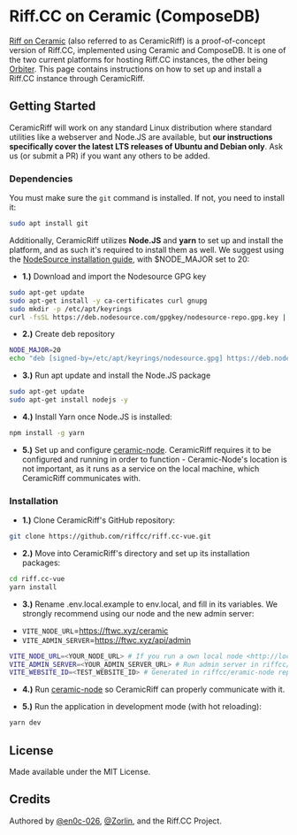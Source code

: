 # Riff.CC on Ceramic (ComposeDB)

[Riff on Ceramic](https://github.com/riffcc/riff.cc-vue) (also referred to as CeramicRiff) is a proof-of-concept version of Riff.CC, implemented using Ceramic and ComposeDB. It is one of the two current platforms for hosting Riff.CC instances, the other being [Orbiter](https://github.com/riffcc/orbiter). This page contains instructions on how to set up and install a Riff.CC instance through CeramicRiff.

## Getting Started

CeramicRiff will work on any standard Linux distribution where standard utilities like a webserver and Node.JS are available, but **our instructions specifically cover the latest LTS releases of Ubuntu and Debian only**. Ask us (or submit a PR) if you want any others to be added.

### Dependencies

You must make sure the `git` command is installed. If not, you need to install it:

```sh
sudo apt install git
```

Additionally, CeramicRiff utilizes **Node.JS** and **yarn** to set up and install the platform, and as such it's required to install them as well. We suggest using the [NodeSource installation guide](https://github.com/nodesource/distributions#installation-instructions), with $NODE_MAJOR set to 20:

* **1.)** Download and import the Nodesource GPG key

```sh
sudo apt-get update
sudo apt-get install -y ca-certificates curl gnupg
sudo mkdir -p /etc/apt/keyrings
curl -fsSL https://deb.nodesource.com/gpgkey/nodesource-repo.gpg.key | sudo gpg --dearmor -o /etc/apt/keyrings/nodesource.gpg
```

* **2.)** Create deb repository

```sh
NODE_MAJOR=20
echo "deb [signed-by=/etc/apt/keyrings/nodesource.gpg] https://deb.nodesource.com/node_$NODE_MAJOR.x nodistro main" | sudo tee /etc/apt/sources.list.d/nodesource.list
```

* **3.)** Run apt update and install the Node.JS package

```sh
sudo apt-get update
sudo apt-get install nodejs -y
```

* **4.)** Install Yarn once Node.JS is installed:
```sh
npm install -g yarn
```

* **5.)** Set up and configure [ceramic-node](https://github.com/riffcc/ceramic-node). CeramicRiff requires it to be configured and running in order to function - Ceramic-Node's location is not important, as it runs as a service on the local machine, which CeramicRiff communicates with.

### Installation

* **1.)** Clone CeramicRiff's GitHub repository:

```bash
git clone https://github.com/riffcc/riff.cc-vue.git
```

* **2.)** Move into CeramicRiff's directory and set up its installation packages:
```bash
cd riff.cc-vue
yarn install
```

* **3.)** Rename .env.local.example to env.local, and fill in its variables. We strongly recommend using our node and the new admin server:

- `VITE_NODE_URL`=https://ftwc.xyz/ceramic
- `VITE_ADMIN_SERVER`=https://ftwc.xyz/api/admin

```bash
VITE_NODE_URL=<YOUR_NODE_URL> # If you run a own local node <http://localhost:7007> , or an external node <http://<SERVER_PUBLIC_IP>:7007>
VITE_ADMIN_SERVER=<YOUR_ADMIN_SERVER_URL> # Run admin server in riffcc/eramic-node repository via yarn run admin:server
VITE_WEBSITE_ID=<TEST_WEBSITE_ID> # Generated in riffcc/eramic-node repository via yarn run generate:website
```

* **4.)** Run [ceramic-node](https://github.com/riffcc/ceramic-node) so CeramicRiff can properly communicate with it.

* **5.)** Run the application in development mode (with hot reloading):
```bash
yarn dev
```

## License
Made available under the MIT License.

## Credits
Authored by [@en0c-026](https://github.com/en0c-026), [@Zorlin](https://github.com/Zorlin), and the Riff.CC Project.
